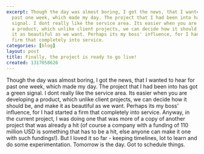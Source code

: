 ```yaml
---
excerpt: Though the day was almost boring, I got the news, that I wanted to hear for
  past one week, which made my day. The project that I had been into has got a green
  signal. I dont really like the service area. Its easier when you are developing
  a product, which unlike client projects, we can decide how it should be, and make
  it as beautiful as we want. Perhaps its my boss' influence, for I had started a
  firm that completely into service.
categories: [blog]
layout: post
title: Finally, the project is ready to go live!
created: 1317058626
---
```

Though the day was almost boring, I got the news, that I wanted to hear for past one week, which made my day. The project that I had been into has got a green signal. I dont really like the service area. Its easier when you are developing a product, which unlike client projects, we can decide how it should be, and make it as beautiful as we want. Perhaps its my boss' influence, for I had started a firm that completely into service. Anyway, in the current project, I was doing one that was more of a copy of another project that was already a hit (of course a company with a funding of 110 million USD is something that has to be a hit, else anyone can make it one with such fundings!). But I loved it so far - keeping timelines, lot to learn and do some experimentation. Tomorrow is the day. Got to schedule things.

